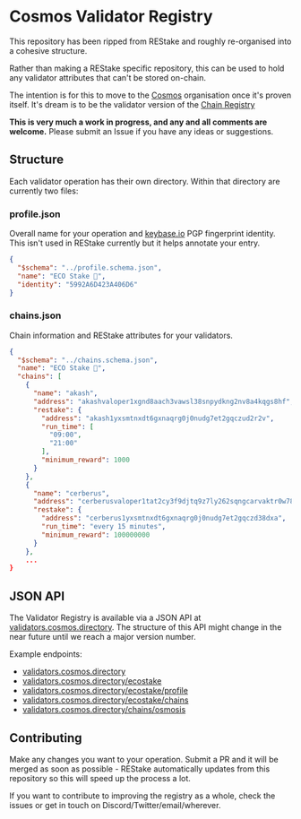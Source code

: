 # Cosmos Validator Registry

This repository has been ripped from REStake and roughly re-organised into a cohesive structure.

Rather than making a REStake specific repository, this can be used to hold any validator attributes that can't be stored on-chain.

The intention is for this to move to the [Cosmos](https://github.com/cosmos) organisation once it's proven itself. It's dream is to be the validator version of the [Chain Registry](https://github.com/cosmos/chain-registry)

**This is very much a work in progress, and any and all comments are welcome.** Please submit an Issue if you have any ideas or suggestions. 

## Structure

Each validator operation has their own directory. Within that directory are currently two files:

### profile.json

Overall name for your operation and [keybase.io](https://keybase.io/) PGP fingerprint identity. This isn't used in REStake currently but it helps annotate your entry.

```JSON
{
  "$schema": "../profile.schema.json",
  "name": "ECO Stake 🌱",
  "identity": "5992A6D423A406D6"
}
```

### chains.json

Chain information and REStake attributes for your validators.

```JSON
{
  "$schema": "../chains.schema.json",
  "name": "ECO Stake 🌱",
  "chains": [
    {
      "name": "akash",
      "address": "akashvaloper1xgnd8aach3vawsl38snpydkng2nv8a4kqgs8hf",
      "restake": {
        "address": "akash1yxsmtnxdt6gxnaqrg0j0nudg7et2gqczud2r2v",
        "run_time": [
          "09:00",
          "21:00"
        ],
        "minimum_reward": 1000
      }
    },
    {
      "name": "cerberus",
      "address": "cerberusvaloper1tat2cy3f9djtq9z7ly262sqngcarvaktr0w78f",
      "restake": {
        "address": "cerberus1yxsmtnxdt6gxnaqrg0j0nudg7et2gqczd38dxa",
        "run_time": "every 15 minutes",
        "minimum_reward": 100000000
      }
    },
    ...
}
```

## JSON API 

The Validator Registry is available via a JSON API at [validators.cosmos.directory](https://validators.cosmos.directory). The structure of this API might change in the near future until we reach a major version number.

Example endpoints:

- [validators.cosmos.directory](https://validators.cosmos.directory)
- [validators.cosmos.directory/ecostake](https://validators.cosmos.directory/ecostake)
- [validators.cosmos.directory/ecostake/profile](https://validators.cosmos.directory/ecostake/profile)
- [validators.cosmos.directory/ecostake/chains](https://validators.cosmos.directory/ecostake/chains)
- [validators.cosmos.directory/chains/osmosis](https://validators.cosmos.directory/chains/osmosis)

## Contributing

Make any changes you want to your operation. Submit a PR and it will be merged as soon as possible - REStake automatically updates from this repository so this will speed up the process a lot. 

If you want to contribute to improving the registry as a whole, check the issues or get in touch on Discord/Twitter/email/wherever.
